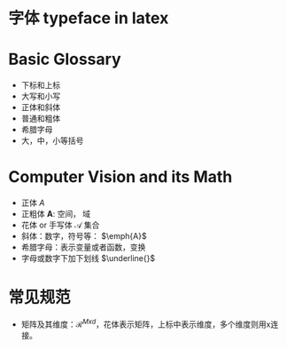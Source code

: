 # 字体 typeface in latex

# Basic Glossary

* 下标和上标
* 大写和小写
* 正体和斜体
* 普通和粗体
* 希腊字母
* 大，中，小等括号

# Computer Vision and its Math
* 正体  $A$
* 正粗体 $\mathbf{A}$: 空间， 域
* 花体 or 手写体 $\mathcal{A}$ 集合
* 斜体：数字，符号等： $\emph{A}$
* 希腊字母：表示变量或者函数，变换
* 字母或数字下加下划线 $\underline{}$

# 常见规范
* 矩阵及其维度：$\mathcal{R}^{Mxd}$，花体表示矩阵，上标中表示维度，多个维度则用x连接。
